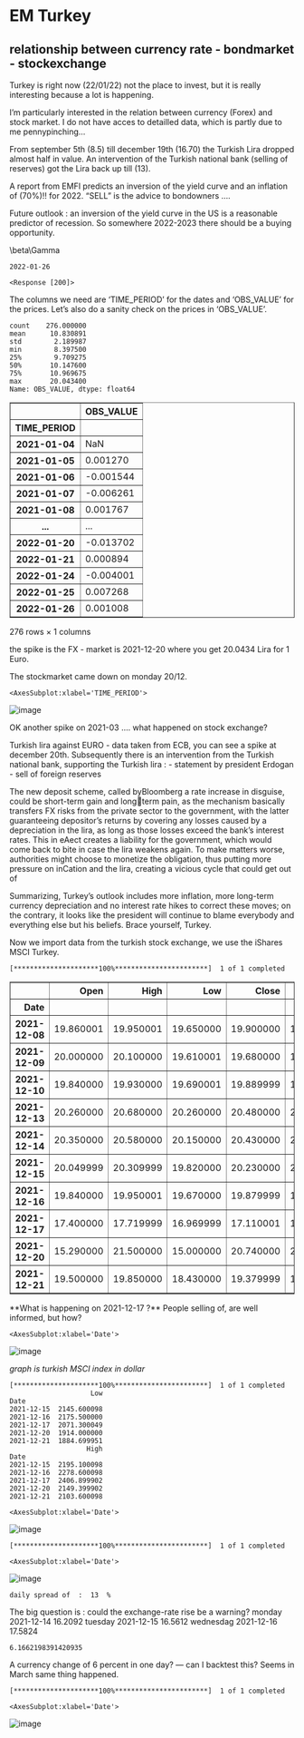 # EM Turkey

## relationship between currency rate - bondmarket - stockexchange

Turkey is right now (22/01/22) not the place to invest, but it is really
interesting because a lot is happening.

I’m particularly interested in the relation between currency (Forex) and
stock market. I do not have acces to detailled data, which is partly due
to me pennypinching…

From september 5th (8.5) till december 19th (16.70) the Turkish Lira
dropped almost half in value. An intervention of the Turkish national
bank (selling of reserves) got the Lira back up till (13).

A report from EMFI predicts an inversion of the yield curve and an
inflation of (70%)!! for 2022. “SELL” is the advice to bondowners ….

Future outlook : an inversion of the yield curve in the US is a
reasonable predictor of recession. So somewhere 2022-2023 there should
be a buying opportunity.

\\beta\\Gamma

```
2022-01-26
```

```
<Response [200]>
```

The columns we need are ‘TIME_PERIOD’ for the dates and ‘OBS_VALUE’ for
the prices. Let’s also do a sanity check on the prices in ‘OBS_VALUE’.

```
count    276.000000
mean      10.830891
std        2.189987
min        8.397500
25%        9.709275
50%       10.147600
75%       10.969675
max       20.043400
Name: OBS_VALUE, dtype: float64
```

<div>
<style scoped>
    .dataframe tbody tr th:only-of-type {
        vertical-align: middle;
    }

    .dataframe tbody tr th {
        vertical-align: top;
    }

    .dataframe thead th {
        text-align: right;
    }
</style>
<table border="1" class="dataframe">
  <thead>
    <tr style="text-align: right;">
      <th></th>
      <th>OBS_VALUE</th>
    </tr>
    <tr>
      <th>TIME_PERIOD</th>
      <th></th>
    </tr>
  </thead>
  <tbody>
    <tr>
      <th>2021-01-04</th>
      <td>NaN</td>
    </tr>
    <tr>
      <th>2021-01-05</th>
      <td>0.001270</td>
    </tr>
    <tr>
      <th>2021-01-06</th>
      <td>-0.001544</td>
    </tr>
    <tr>
      <th>2021-01-07</th>
      <td>-0.006261</td>
    </tr>
    <tr>
      <th>2021-01-08</th>
      <td>0.001767</td>
    </tr>
    <tr>
      <th>...</th>
      <td>...</td>
    </tr>
    <tr>
      <th>2022-01-20</th>
      <td>-0.013702</td>
    </tr>
    <tr>
      <th>2022-01-21</th>
      <td>0.000894</td>
    </tr>
    <tr>
      <th>2022-01-24</th>
      <td>-0.004001</td>
    </tr>
    <tr>
      <th>2022-01-25</th>
      <td>0.007268</td>
    </tr>
    <tr>
      <th>2022-01-26</th>
      <td>0.001008</td>
    </tr>
  </tbody>
</table>
<p>276 rows × 1 columns</p>
</div>the spike is the FX - market is 2021-12-20 where you get 20.0434 Lira
for 1 Euro.

The stockmarket came down on monday 20/12.

```
<AxesSubplot:xlabel='TIME_PERIOD'>
```



![image](turkey2_files/turkey2_11_1.png)

OK another spike on 2021-03 …. what happened on stock exchange?

Turkish lira against EURO - data taken from ECB, you can see a spike at
december 20th. Subsequently there is an intervention from the Turkish
national bank, supporting the Turkish lira : - statement by president
Erdogan - sell of foreign reserves

The new deposit scheme, called byBloomberg a rate increase in disguise,
could be short-term gain and longterm pain, as the mechanism basically
transfers FX risks from the private sector to the government, with the
latter guaranteeing depositor’s returns by covering any losses caused by
a depreciation in the lira, as long as those losses exceed the bank’s
interest rates. This in eAect creates a liability for the government,
which would come back to bite in case the lira weakens again. To make
matters worse, authorities might choose to monetize the obligation, thus
putting more pressure on inCation and the lira, creating a vicious cycle
that could get out of

Summarizing, Turkey’s outlook includes more inflation, more long-term
currency depreciation and no interest rate hikes to correct these moves;
on the contrary, it looks like the president will continue to blame
everybody and everything else but his beliefs. Brace yourself, Turkey.

Now we import data from the turkish stock exchange, we use the iShares
MSCI Turkey.

```
[*********************100%***********************]  1 of 1 completed
```

<div>
<style scoped>
    .dataframe tbody tr th:only-of-type {
        vertical-align: middle;
    }

    .dataframe tbody tr th {
        vertical-align: top;
    }

    .dataframe thead th {
        text-align: right;
    }
</style>
<table border="1" class="dataframe">
  <thead>
    <tr style="text-align: right;">
      <th></th>
      <th>Open</th>
      <th>High</th>
      <th>Low</th>
      <th>Close</th>
      <th>Adj Close</th>
      <th>Volume</th>
    </tr>
    <tr>
      <th>Date</th>
      <th></th>
      <th></th>
      <th></th>
      <th></th>
      <th></th>
      <th></th>
    </tr>
  </thead>
  <tbody>
    <tr>
      <th>2021-12-08</th>
      <td>19.860001</td>
      <td>19.950001</td>
      <td>19.650000</td>
      <td>19.900000</td>
      <td>19.808952</td>
      <td>306300</td>
    </tr>
    <tr>
      <th>2021-12-09</th>
      <td>20.000000</td>
      <td>20.100000</td>
      <td>19.610001</td>
      <td>19.680000</td>
      <td>19.589960</td>
      <td>398400</td>
    </tr>
    <tr>
      <th>2021-12-10</th>
      <td>19.840000</td>
      <td>19.930000</td>
      <td>19.690001</td>
      <td>19.889999</td>
      <td>19.798998</td>
      <td>177100</td>
    </tr>
    <tr>
      <th>2021-12-13</th>
      <td>20.260000</td>
      <td>20.680000</td>
      <td>20.260000</td>
      <td>20.480000</td>
      <td>20.480000</td>
      <td>461600</td>
    </tr>
    <tr>
      <th>2021-12-14</th>
      <td>20.350000</td>
      <td>20.580000</td>
      <td>20.150000</td>
      <td>20.430000</td>
      <td>20.430000</td>
      <td>397400</td>
    </tr>
    <tr>
      <th>2021-12-15</th>
      <td>20.049999</td>
      <td>20.309999</td>
      <td>19.820000</td>
      <td>20.230000</td>
      <td>20.230000</td>
      <td>916600</td>
    </tr>
    <tr>
      <th>2021-12-16</th>
      <td>19.840000</td>
      <td>19.950001</td>
      <td>19.670000</td>
      <td>19.879999</td>
      <td>19.879999</td>
      <td>496200</td>
    </tr>
    <tr>
      <th>2021-12-17</th>
      <td>17.400000</td>
      <td>17.719999</td>
      <td>16.969999</td>
      <td>17.110001</td>
      <td>17.110001</td>
      <td>2584300</td>
    </tr>
    <tr>
      <th>2021-12-20</th>
      <td>15.290000</td>
      <td>21.500000</td>
      <td>15.000000</td>
      <td>20.740000</td>
      <td>20.740000</td>
      <td>8629000</td>
    </tr>
    <tr>
      <th>2021-12-21</th>
      <td>19.500000</td>
      <td>19.850000</td>
      <td>18.430000</td>
      <td>19.379999</td>
      <td>19.379999</td>
      <td>2271800</td>
    </tr>
  </tbody>
</table>
</div>**What is happening on 2021-12-17 ?** People selling of, are well
informed, but how?

```
<AxesSubplot:xlabel='Date'>
```



![image](turkey2_files/turkey2_19_1.png)

*graph is turkish MSCI index in dollar*

```
[*********************100%***********************]  1 of 1 completed
                    Low
Date
2021-12-15  2145.600098
2021-12-16  2175.500000
2021-12-17  2071.300049
2021-12-20  1914.000000
2021-12-21  1884.699951
                   High
Date
2021-12-15  2195.100098
2021-12-16  2278.600098
2021-12-17  2406.899902
2021-12-20  2149.399902
2021-12-21  2103.600098
```

```
<AxesSubplot:xlabel='Date'>
```



![image](turkey2_files/turkey2_21_2.png)

```
[*********************100%***********************]  1 of 1 completed
```

```
<AxesSubplot:xlabel='Date'>
```



![image](turkey2_files/turkey2_22_2.png)

```
daily spread of  :  13  %
```

The big question is : could the exchange-rate rise be a warning? monday
2021-12-14 16.2092 tuesday 2021-12-15 16.5612 wednesdag 2021-12-16
17.5824

```
6.1662198391420935
```

A currency change of 6 percent in one day? — can I backtest this? Seems
in March same thing happened.

```
[*********************100%***********************]  1 of 1 completed
```

```
<AxesSubplot:xlabel='Date'>
```



![image](turkey2_files/turkey2_27_2.png)
